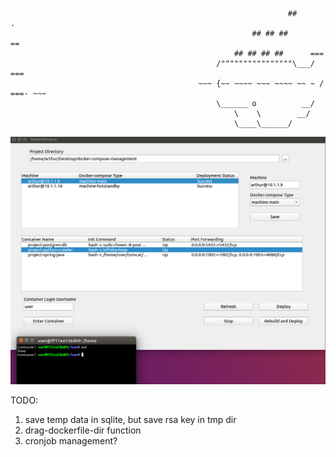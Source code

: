   
                                                                  ##        .            
                                                          ## ## ##       ==            
                                                      ## ## ## ##      ===            
                                                  /""""""""""""""""\___/ ===        
                                              ~~~ {~~ ~~~~ ~~~ ~~~~ ~~ ~ /  ===- ~~~   
                                                  \______ o          __/            
                                                      \    \        __/             
                                                      \____\______/    


![image](https://github.com/ArthurWuTW/docker-compose-management/blob/master/readme/1.png)


TODO:
1. save temp data in sqlite, but save rsa key in tmp dir
2. drag-dockerfile-dir function
3. cronjob management? 

